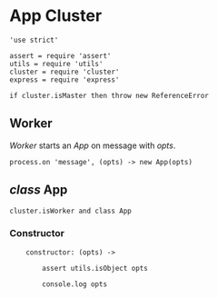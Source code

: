 App Cluster
===========

	'use strict'

	assert = require 'assert'
	utils = require 'utils'
	cluster = require 'cluster'
	express = require 'express'

	if cluster.isMaster then throw new ReferenceError

Worker
------

*Worker* starts an *App* on message with *opts*.

	process.on 'message', (opts) -> new App(opts)

*class* App
-----------

	cluster.isWorker and class App

### Constructor

		constructor: (opts) ->

			assert utils.isObject opts

			console.log opts